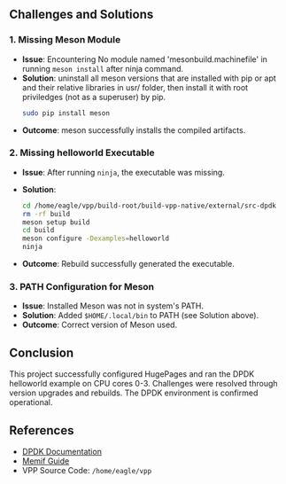 ## Challenges and Solutions

### 1. Missing Meson Module

* **Issue**: Encountering No module named 'mesonbuild.machinefile' in running `meson install` after ninja command.
* **Solution**: uninstall all meson versions that are installed with pip or apt and their relative libraries in usr/ folder, then install it with root priviledges (not as a superuser) by pip.
  ```bash
  sudo pip install meson
  ```
* **Outcome**: meson successfully installs the compiled artifacts.

### 2. Missing helloworld Executable

* **Issue**: After running `ninja`, the executable was missing.
* **Solution**:

  ```bash
  cd /home/eagle/vpp/build-root/build-vpp-native/external/src-dpdk
  rm -rf build
  meson setup build
  cd build
  meson configure -Dexamples=helloworld
  ninja
  ```
* **Outcome**: Rebuild successfully generated the executable.

### 3. PATH Configuration for Meson

* **Issue**: Installed Meson was not in system's PATH.
* **Solution**: Added `$HOME/.local/bin` to PATH (see Solution above).
* **Outcome**: Correct version of Meson used.

## Conclusion

This project successfully configured HugePages and ran the DPDK helloworld example on CPU cores 0-3. Challenges were resolved through version upgrades and rebuilds. The DPDK environment is confirmed operational.

## References

* [DPDK Documentation](https://doc.dpdk.org)
* [Memif Guide](https://doc.dpdk.org/guides/nics/memif.html)
* VPP Source Code: `/home/eagle/vpp`
